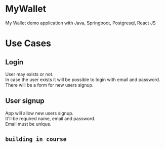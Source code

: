 # MyWallet
My Wallet demo application with Java, Springboot, Postgresql, React JS


# Use Cases

## Login
User may exists or not.<br />
In case the user exists it will be possible to login with email and password. <br />
There will be a form for new users signup. <br />

## User signup
App will allow new users signup.<br />
It'll be required name, email and password.<br />
Email must be unique.<br />

## `building in course`
